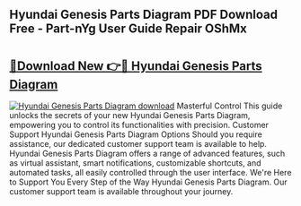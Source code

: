 ## Hyundai Genesis Parts Diagram PDF Download Free - Part-nYg User Guide Repair OShMx

# <h2><a href="http://dfnvdg.blite.top/?on=Hyundai+Genesis+Parts+Diagram">🔗Download New 👉🔴 Hyundai Genesis Parts Diagram</a></h2>

[![Hyundai Genesis Parts Diagram download](https://i.imgur.com/lujVjoI.png)](http://dfnvdg.blite.top/?on=Hyundai+Genesis+Parts+Diagram)
Masterful Control This guide unlocks the secrets of your new Hyundai Genesis Parts Diagram, empowering you to control its functionalities with precision. Customer Support Hyundai Genesis Parts Diagram Options Should you require assistance, our dedicated customer support team is available to help. Hyundai Genesis Parts Diagram offers a range of advanced features, such as virtual assistant, smart notifications, customizable shortcuts, and automated tasks, all easily controlled through the user interface. We're Here to Support You Every Step of the Way Hyundai Genesis Parts Diagram. Our customer support team is available throughout your journey.
